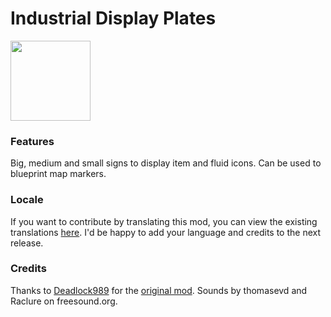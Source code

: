 # Industrial Display Plates
<img src="https://raw.githubusercontent.com/Wyrrrd/IndustrialDisplayPlates/master/thumbnail.png" width="128" height="128">

### Features
Big, medium and small signs to display item and fluid icons. Can be used to blueprint map markers.

### Locale
If you want to contribute by translating this mod, you can view the existing translations [here](https://github.com/Wyrrrd/IndustrialDisplayPlates/tree/master/locale). I'd be happy to add your language and credits to the next release.

### Credits
Thanks to [Deadlock989](https://mods.factorio.com/user/Deadlock989) for the [original mod](https://mods.factorio.com/mod/IndustrialDisplays).
Sounds by thomasevd and Raclure on freesound.org.